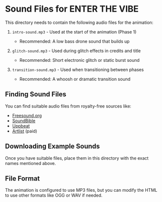 # Sound Files for ENTER THE VIBE

This directory needs to contain the following audio files for the animation:

1. `intro-sound.mp3` - Used at the start of the animation (Phase 1)
   - Recommended: A low bass drone sound that builds up

2. `glitch-sound.mp3` - Used during glitch effects in credits and title
   - Recommended: Short electronic glitch or static burst sound

3. `transition-sound.mp3` - Used when transitioning between phases
   - Recommended: A whoosh or dramatic transition sound

## Finding Sound Files

You can find suitable audio files from royalty-free sources like:
- [Freesound.org](https://freesound.org/)
- [SoundBible](https://soundbible.com/)
- [Uppbeat](https://uppbeat.io/)
- [Artlist](https://artlist.io/) (paid)

## Downloading Example Sounds

Once you have suitable files, place them in this directory with the exact names mentioned above.

## File Format

The animation is configured to use MP3 files, but you can modify the HTML to use other formats like OGG or WAV if needed. 